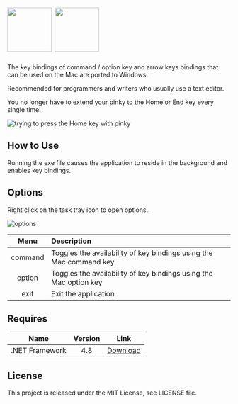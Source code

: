 # <img src="https://user-images.githubusercontent.com/7829486/210517737-11505ca8-d042-4e29-b774-bf1c4972509e.png#gh-light-mode-only" height="100" /> <img src="https://user-images.githubusercontent.com/7829486/210518558-90861f17-75cf-482a-addf-4822e88bcf86.jpg#gh-dark-mode-only" height="100" />

The key bindings of command / option key and arrow keys bindings that can be used on the Mac are ported to Windows.

Recommended for programmers and writers who usually use a text editor.

You no longer have to extend your pinky to the Home or End key every single time!

![trying to press the Home key with pinky](https://user-images.githubusercontent.com/7829486/210511359-ea726b12-f02c-4906-a648-d016cce37fac.gif)

## How to Use

Running the exe file causes the application to reside in the background and enables key bindings.

## Options

Right click on the task tray icon to open options.

![options](https://user-images.githubusercontent.com/7829486/210501149-9b7c28e9-fdc3-45f5-86c5-823de4f47077.png)

| Menu | Description |
| :---: | :--- |
| command | Toggles the availability of key bindings using the Mac command key |
| option | Toggles the availability of key bindings using the Mac option key
| exit | Exit the application |

## Requires

| Name | Version | Link |
| :---: | :---: | :---: |
| .NET Framework | 4.8 | [Download](https://dotnet.microsoft.com/en-us/download/dotnet-framework/net48) |

## License
This project is released under the MIT License, see LICENSE file.
